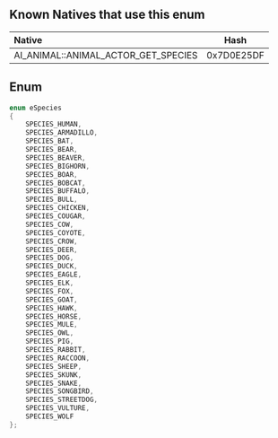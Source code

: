 ## Known Natives that use this enum

| Native | Hash |
| :------------ | :------------: |
| AI_ANIMAL::ANIMAL_ACTOR_GET_SPECIES | 0x7D0E25DF |

## Enum

```cpp
enum eSpecies
{
	SPECIES_HUMAN,
	SPECIES_ARMADILLO,
	SPECIES_BAT,
	SPECIES_BEAR,
	SPECIES_BEAVER,
	SPECIES_BIGHORN,
	SPECIES_BOAR,
	SPECIES_BOBCAT,
	SPECIES_BUFFALO,
	SPECIES_BULL,
	SPECIES_CHICKEN,
	SPECIES_COUGAR,
	SPECIES_COW,
	SPECIES_COYOTE,
	SPECIES_CROW,
	SPECIES_DEER,
	SPECIES_DOG,
	SPECIES_DUCK,
	SPECIES_EAGLE,
	SPECIES_ELK,
	SPECIES_FOX,
	SPECIES_GOAT,
	SPECIES_HAWK,
	SPECIES_HORSE,
	SPECIES_MULE,
	SPECIES_OWL,
	SPECIES_PIG,
	SPECIES_RABBIT,
	SPECIES_RACCOON,
	SPECIES_SHEEP,
	SPECIES_SKUNK,
	SPECIES_SNAKE,
	SPECIES_SONGBIRD,
	SPECIES_STREETDOG,
	SPECIES_VULTURE,
	SPECIES_WOLF
};
```
